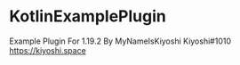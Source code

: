 # KotlinExamplePlugin
Example Plugin For 1.19.2
By MyNameIsKiyoshi
Kiyoshi#1010
https://kiyoshi.space
